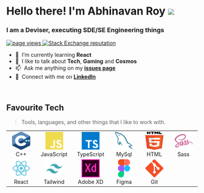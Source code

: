 <h1 align="left" id="macropower-title"> Hello there! I'm Abhinavan Roy <img src="https://media.giphy.com/media/hvRJCLFzcasrR4ia7z/giphy.gif" width="40px"> </h1>
<h3 align="left">I am a Deviser, executing SDE/SE Engineering things</h3>

<p align="left">
  <a href="https://github.com/abhinavanRoy">
    <img src="https://komarev.com/ghpvc/?username=abhinavanRoy" alt="page views" />
  </a>
  <a href="https://stackoverflow.com/users/9569165">
    <img alt="Stack Exchange reputation" src="https://img.shields.io/stackexchange/stackoverflow/r/9569165?color=orange&label=reputation&logo=stackoverflow">
  </a>
<!--   <a href="https://github.com/abhinavanRoy?tab=followers">
    <img alt="GitHub followers" src="https://img.shields.io/github/followers/abhinavanRoy?color=green&logo=github">
  </a> -->
</p>

- :seedling: &nbsp;I’m currently learning **React**
- :speech_balloon: &nbsp;I like to talk about **Tech**, **Gaming** and **Cosmos**
- :mailbox: &nbsp;Ask me anything on my **[issues page]**
- :handshake: &nbsp;Connect with me on **[LinkedIn]**

<br>

<h2 align="left" id="abhinavanRoy-tech">Favourite Tech </h2>

> Tools, languages, and other things that I like to work with.

<table>
  <tr>
    <td align="center" width="96">
      <a href="#abhinavanRoy-tech">
        <img src="./img/c-original.svg" width="48" height="48" alt="C++" />
      </a>
      <br>C++
    </td>
      <td align="center" width="96">
      <a href="#abhinavanRoy-tech">
        <img src="./img/javascript.svg" width="48" height="48" alt="JavaScript" />
      </a>
      <br>JavaScript
    </td>
       <td align="center" width="96">
      <a href="#abhinavanRoy-tech">
        <img src="./img/typescript-original.svg" width="48" height="48" alt="TypeScript" />
      </a>
      <br>TypeScript
    </td>
        <td align="center" width="96">
      <a href="#abhinavanRoy-tech">
        <img src="./img/mysql-original.svg" width="48" height="48" alt="MySql" />
      </a>
      <br>MySql
    </td>
      <td align="center" width="96"> 
      <a href="#abhinavanRoy-tech" >
        <img src="./img/html.svg" width="48" height="48" alt="HTML" />
      </a>
      <br>HTML
    </td>
       <td align="center" width="96">
      <a href="#abhinavanRoy-tech">
        <img src="./img/sass.svg" width="48" height="48" alt="Sass" />
      </a>
      <br>Sass
    </td>
  </tr>
         <td align="center" width="96">
      <a href="#abhinavanRoy-tech">
        <img src="./img/react.svg" width="48" height="48" alt="React" />
      </a>
      <br>React
    </td>
    <td align="center" width="96">
      <a href="#abhinavanRoy-tech">
        <img src="./img/tailwind.svg" width="48" height="48" alt="Tailwind" />
      </a>
      <br>Tailwind
    </td>
    <td align="center" width="96">
      <a href="#abhinavanRoy-tech" >
        <img src="./img/adobe-xd.svg" width="48" height="48" alt="Adobe XD" />
      </a>
      <br>Adobe XD
    </td>
    <td align="center" width="96">
      <a href="#abhinavanRoy-tech" >
        <img src="./img/figma.svg" width="48" height="48" alt="Figma" />
      </a>
      <br>Figma
    </td>
   <td align="center" width="96"> 
      <a href="#abhinavanRoy-tech" >
        <img src="./img/git.svg" width="48" height="48" alt="Git" />
      </a>
      <br>Git
    </td>
   
</table>

<!-- links -->

[Airtel Africa]: https://airtel.africa/#/ "Airtel Africa"
[issues page]: https://github.com/abhinavanRoy/abhinavanRoy/issues "abhinavanRoy/issues"
[linkedin]: https://www.linkedin.com/in/abhinavan-roy/ "Abhinavan Roy's LinkedIn"
